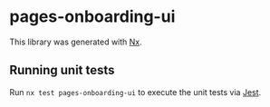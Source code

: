 # pages-onboarding-ui

This library was generated with [Nx](https://nx.dev).

## Running unit tests

Run `nx test pages-onboarding-ui` to execute the unit tests via [Jest](https://jestjs.io).
